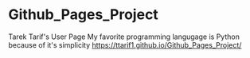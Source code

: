 # Github_Pages_Project
Tarek Tarif's User Page
My favorite programming langugage is Python because of it's simplicity
https://ttarif1.github.io/Github_Pages_Project/